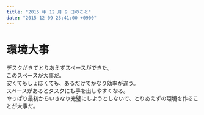 ```yaml
---
title: "2015 年 12 月 9 日のこと"
date: "2015-12-09 23:41:00 +0900"
---
```


# 環境大事

デスクがきてとりあえずスペースができた。  
このスペースが大事だ。  
安くてもしょぼくても、あるだけでかなり効率が違う。  
スペースがあるとタスクにも手を出しやすくなる。  
やっぱり最初からいきなり完璧にしようとしないで、とりあえずの環境を作ることが大事だ。

